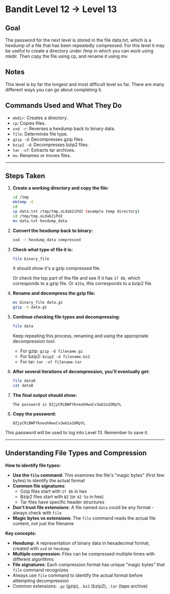 # Bandit Level 12 → Level 13
## Goal
The password for the next level is stored in the file data.txt, which is a hexdump of a file that has been repeatedly compressed. For this level it may be useful to create a directory under /tmp in which you can work using mkdir. Then copy the file using cp, and rename it using mv.

## Notes
This level is by far the longest and most difficult level so far. There are many different ways you can go about completing it.  

## Commands Used and What They Do
- `mkdir`: Creates a directory.
- `cp`: Copies files.
- `xxd -r`: Reverses a hexdump back to binary data.
- `file`: Determines file type.
- `gzip -d`: Decompresses gzip files.
- `bzip2 -d`: Decompresses bzip2 files.
- `tar -xf`: Extracts tar archives.
- `mv`: Renames or moves files.
---
## Steps Taken
1. **Create a working directory and copy the file:**
   ```bash
   cd /tmp
   mktemp -d
   cd
   cp data.txt /tmp/tmp.xLdab2iPd2 (example temp directory)
   cd /tmp/tmp.xLdab2iPd2
   mv data.txt hexdump_data 
   ```

2. **Convert the hexdump back to binary:**
   ```bash
   xxd -r hexdump_data compressed
   ```

3. **Check what type of file it is:**
   ```bash
   file binary_file
   ```
   It should show it's a gzip compressed file.

   Or check the top part of the file and see if it has `1f 8b`, which corresponds to a gzip file. Or `425a`, this corresponds to a bzip2 file.

5. **Rename and decompress the gzip file:**
   ```bash
   mv binary_file data.gz
   gzip -d data.gz
   ```

6. **Continue checking file types and decompressing:**
   ```bash
   file data
   ```
   Keep repeating this process, renaming and using the appropriate decompression tool:
   - For gzip: `gzip -d filename.gz`
   - For bzip2: `bzip2 -d filename.bz2` 
   - For tar: `tar -xf filename.tar`

7. **After several iterations of decompression, you'll eventually get:**
   ```bash
   file data8
   cat data8
   ```

8. **The final output should show:**
   ```
   The password is 8ZjyCRiBWFYkneahHwxCv3wb2a1ORpYL
   ```

9. **Copy the password:**
   ```
   8ZjyCRiBWFYkneahHwxCv3wb2a1ORpYL
   ```

This password will be used to log into Level 13. Remember to save it.

---
## Understanding File Types and Compression
**How to identify file types:**
- **Use the `file` command**: This examines the file's "magic bytes" (first few bytes) to identify the actual format
- **Common file signatures**:
  - Gzip files start with `1f 8b` in hex
  - Bzip2 files start with `BZ` (or `42 5a` in hex)
  - Tar files have specific header structures
- **Don't trust file extensions**: A file named `data` could be any format - always check with `file`
- **Magic bytes vs extensions**: The `file` command reads the actual file content, not just the filename

**Key concepts:**
- **Hexdump**: A representation of binary data in hexadecimal format, created with `xxd` or `hexdump`
- **Multiple compression**: Files can be compressed multiple times with different algorithms
- **File signatures**: Each compression format has unique "magic bytes" that `file` command recognizes
- Always use `file` command to identify the actual format before attempting decompression
- Common extensions: `.gz` (gzip), `.bz2` (bzip2), `.tar` (tape archive)
